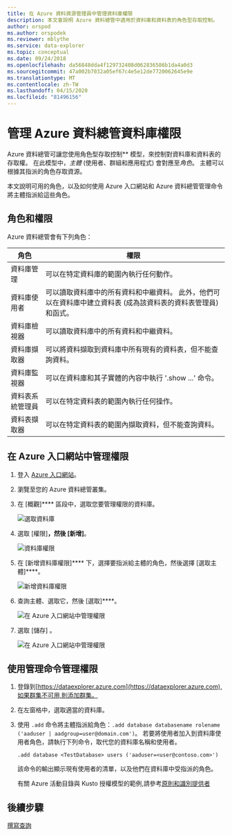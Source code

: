 ```yaml
---
title: 在 Azure 資料資源管理員中管理資料庫權限
description: 本文會說明 Azure 資料總管中適用於資料庫和資料表的角色型存取控制。
author: orspod
ms.author: orspodek
ms.reviewer: mblythe
ms.service: data-explorer
ms.topic: conceptual
ms.date: 09/24/2018
ms.openlocfilehash: da56848dda4f129732408d062836586b1da4a0d3
ms.sourcegitcommit: 47a002b7032a05ef67c4e5e12de7720062645e9e
ms.translationtype: MT
ms.contentlocale: zh-TW
ms.lasthandoff: 04/15/2020
ms.locfileid: "81496156"
---
```

# <a name="manage-azure-data-explorer-database-permissions"></a>管理 Azure 資料總管資料庫權限

Azure 資料總管可讓您使用角色型存取控制** 模型，來控制對資料庫和資料表的存取權。 在此模型中，*主體* (使用者、群組和應用程式) 會對應至*角色*。 主體可以根據其指派的角色存取資源。

本文說明可用的角色，以及如何使用 Azure 入口網站和 Azure 資料總管管理命令將主體指派給這些角色。

## <a name="roles-and-permissions"></a>角色和權限

Azure 資料總管會有下列角色：

|角色                       |權限                                                                        |
|---------------------------|-----------------------------------------------------------------------------------|
|資料庫管理             |可以在特定資料庫的範圍內執行任何動作。|
|資料庫使用者              |可以讀取資料庫中的所有資料和中繼資料。 此外，他們可以在資料庫中建立資料表 (成為該資料表的資料表管理員) 和函式。|
|資料庫檢視器            |可以讀取資料庫中的所有資料和中繼資料。|
|資料庫擷取器          |可以將資料擷取到資料庫中所有現有的資料表，但不能查詢資料。|
|資料庫監視器           |可以在資料庫和其子實體的內容中執行 '.show ...' 命令。|
|資料表系統管理員                |可以在特定資料表的範圍內執行任何操作。 |
|資料表擷取器             |可以在特定資料表的範圍內擷取資料，但不能查詢資料。|

## <a name="manage-permissions-in-the-azure-portal"></a>在 Azure 入口網站中管理權限

1. 登入 [Azure 入口網站](https://portal.azure.com/)。

1. 瀏覽至您的 Azure 資料總管叢集。

1. 在 [概觀]**** 區段中，選取您要管理權限的資料庫。

    ![選取資料庫](media/manage-database-permissions/select-database.png)

1. 選取 [權限]****，然後 [新增]****。

    ![資料庫權限](media/manage-database-permissions/database-permissions.png)

1. 在 [新增資料庫權限]**** 下，選擇要指派給主體的角色，然後選擇 [選取主體]****。

    ![新增資料庫權限](media/manage-database-permissions/add-permission.png)

1. 查詢主體、選取它，然後 [選取]****。

    ![在 Azure 入口網站中管理權限](media/manage-database-permissions/new-principals.png)

1. 選取 [儲存]  。

    ![在 Azure 入口網站中管理權限](media/manage-database-permissions/save-permission.png)

## <a name="manage-permissions-with-management-commands"></a>使用管理命令管理權限

1. 登錄到[https://dataexplorer.azure.com](https://dataexplorer.azure.com),如果群集不可用,則添加群集。

1. 在左窗格中，選取適當的資料庫。

1. 使用 `.add` 命令將主體指派給角色：`.add database databasename rolename ('aaduser | aadgroup=user@domain.com')`。 若要將使用者加入到資料庫使用者角色，請執行下列命令，取代您的資料庫名稱和使用者。

    ```Kusto
    .add database <TestDatabase> users ('aaduser=<user@contoso.com>')
    ```

    該命令的輸出顯示現有使用者的清單，以及他們在資料庫中受指派的角色。
    
    有關 Azure 活動目錄與 Kusto 授權模型的範例,請參考[原則和識別提供者](kusto/management/access-control/principals-and-identity-providers.md)

## <a name="next-steps"></a>後續步驟

[撰寫查詢](write-queries.md)
